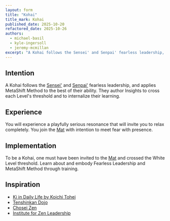 ```yaml
---
layout: form
title: "Kohai"
title_mark: Kohai
published_date: 2025-10-20
refactored_date: 2025-10-26
authors:
  - michael-basil
  - kyle-ingersoll
  - jeremy-mcmillan
excerpt: "A Kohai follows the Sensei' and Senpai' fearless leadership, and applies MetaShift Method to the best of their ability."
---
```


## Intention

A Kohai follows the [Sensei'](../sensei/) and [Senpai'](../senpai/) fearless leadership, and applies MetaShift Method to the best of their ability. They author Insights to cross each Level's threshold and to internalize their learning.

## Experience

You will experience a playfully serious resonance that will invite you to relax completely. You join the [Mat](../mat/) with intention to meet fear with presence.

## Implementation

To be a Kohai, one must have been invited to the [Mat](../mat/) and crossed the White Level threshold. Learn about and embody Fearless Leadership and MetaShift Method through training.

## Inspiration

- [Ki in Daily Life by Koichi Tohei](https://www.amazon.com/Ki-Daily-Life-Koichi-Tohei/dp/4889960716)
- [Tenshinkan Dojo](https://japaneseculturecenter.com/classes/aikido)
- [Chosei Zen](https://www.choseizen.org/)
- [Institute for Zen Leadership](https://zenleader.global)
